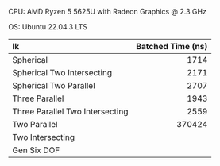 CPU: AMD Ryzen 5 5625U with Radeon Graphics @ 2.3 GHz

OS:  Ubuntu 22.04.3 LTS

| Ik                              | Batched Time (ns) |
| :------------------------------ | ----------------: |
| Spherical                       |              1714 |
| Spherical Two Intersecting      |              2171 |
| Spherical Two Parallel          |              2707 |
| Three Parallel                  |              1943 |
| Three Parallel Two Intersecting |              2559 |
| Two Parallel                    |            370424 |
| Two Intersecting                |                   |
| Gen Six DOF                     |                   |
